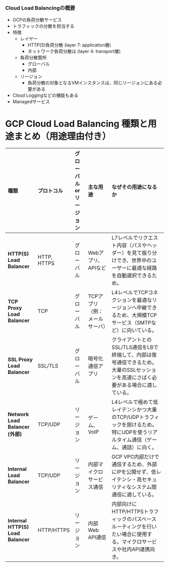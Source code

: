 ### Cloud Load Balancingの概要
- GCPの負荷分散サービス
- トラフィックの分散を担当する
- 特徴
  - レイヤー
    - HTTP(S)負荷分散 (layer 7: application層)
    - ネットワーク負荷分散は (layer 4: transport層)
  - 負荷分散箇所
    - グローバル
    - 内部
  - リージョン
    - 負荷分散の対象となるVMインスタンスは、同じリージョンにある必要がある
- Cloud Loggingなどの機能もある
- Managedサービス

# GCP Cloud Load Balancing 種類と用途まとめ（用途理由付き）

| 種類 | プロトコル | グローバル or リージョン | 主な用途 | なぜその用途になるか |
|:---|:---|:---|:---|:---|
| **HTTP(S) Load Balancer** | HTTP, HTTPS | グローバル | Webアプリ、APIなど | L7レベルでリクエスト内容（パスやヘッダー）を見て振り分けでき、世界中のユーザーに最適な経路を自動選択できるため。 |
| **TCP Proxy Load Balancer** | TCP | グローバル | TCPアプリ（例：メールサーバ） | L4レベルでTCPコネクションを最適なリージョンへ中継できるため、大規模TCPサービス（SMTPなど）に向いている。 |
| **SSL Proxy Load Balancer** | SSL/TLS | グローバル | 暗号化通信アプリ | クライアントとのSSL/TLS通信をLBで終端して、内部は復号通信できるため。大量のSSLセッションを高速にさばく必要がある場合に適している。 |
| **Network Load Balancer (外部)** | TCP/UDP | リージョン | ゲーム、VoIP | L4レベルで極めて低レイテンシかつ大量のTCP/UDPトラフィックを捌けるため。特にUDPを使うリアルタイム通信（ゲーム、通話）に向く。 |
| **Internal Load Balancer** | TCP/UDP | リージョン | 内部マイクロサービス通信 | GCP VPC内部だけで通信するため、外部にIPを公開せず、低レイテンシ・高セキュリティなシステム間通信に適している。 |
| **Internal HTTP(S) Load Balancer** | HTTP/HTTPS | リージョン | 内部Web API通信 | 内部向けにHTTP/HTTPSトラフィックのパスベースルーティングを行いたい場合に使用する。マイクロサービスや社内API連携向き。 |
